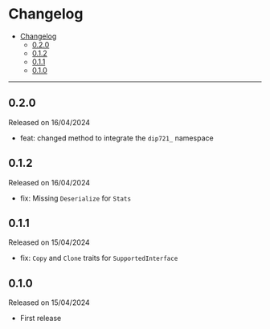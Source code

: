 # Changelog

- [Changelog](#changelog)
  - [0.2.0](#020)
  - [0.1.2](#012)
  - [0.1.1](#011)
  - [0.1.0](#010)

---

## 0.2.0

Released on 16/04/2024

- feat: changed method to integrate the `dip721_` namespace

## 0.1.2

Released on 16/04/2024

- fix: Missing `Deserialize` for `Stats`

## 0.1.1

Released on 15/04/2024

- fix: `Copy` and `Clone` traits for `SupportedInterface`

## 0.1.0

Released on 15/04/2024

- First release
